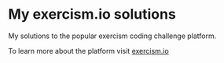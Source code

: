 # My exercism.io solutions

My solutions to the popular exercism coding challenge platform.

To learn more about the platform visit [exercism.io](https://exercism.io/)